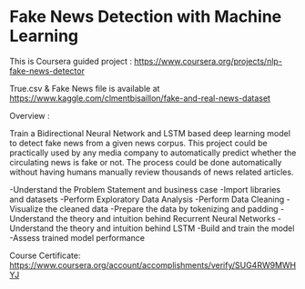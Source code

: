 # Fake News Detection with Machine Learning
This is Coursera guided project : https://www.coursera.org/projects/nlp-fake-news-detector

True.csv & Fake News file is available at https://www.kaggle.com/clmentbisaillon/fake-and-real-news-dataset

Overview :

Train a Bidirectional Neural Network and LSTM based deep learning model to detect fake news from a given news corpus. 
This project could be practically used by any media company to automatically predict whether the circulating news is fake or not. 
The process could be done automatically without having humans manually review thousands of news related articles.

-Understand the Problem Statement and business case 
-Import libraries and datasets
-Perform Exploratory Data Analysis
-Perform Data Cleaning
-Visualize the cleaned data
-Prepare the data by tokenizing and padding
-Understand the theory and intuition behind Recurrent Neural Networks
-Understand the theory and intuition behind LSTM
-Build and train the model
-Assess trained model performance

Course Certificate: https://www.coursera.org/account/accomplishments/verify/SUG4RW9MWHYJ


